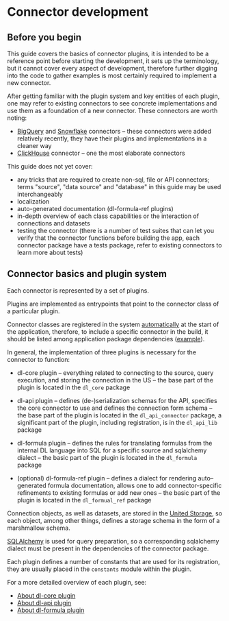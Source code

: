 # Connector development

## Before you begin

This guide covers the basics of connector plugins, it is intended to be a reference point before starting the development,
it sets up the terminology, but it cannot cover every aspect of development, therefore further digging into the code
to gather examples is most certainly required to implement a new connector.

After getting familiar with the plugin system and key entities of each plugin, one may refer to existing connectors
to see concrete implementations and use them as a foundation of a new connector. These connectors are worth noting:
- [BigQuery](https://github.com/datalens-tech/datalens-backend/tree/c56fc958ff21bd5a2d1733fb97af7bd8dfad0691/lib/dl_connector_bigquery) and [Snowflake](https://github.com/datalens-tech/datalens-backend/tree/c56fc958ff21bd5a2d1733fb97af7bd8dfad0691/lib/dl_connector_snowflake) connectors – these connectors were added relatively recently, they have their plugins and implementations in a cleaner way
- [ClickHouse](https://github.com/datalens-tech/datalens-backend/tree/c56fc958ff21bd5a2d1733fb97af7bd8dfad0691/lib/dl_connector_clickhouse/dl_connector_clickhouse) connector – one the most elaborate connectors

This guide does not yet cover:
- any tricks that are required to create non-sql, file or API connectors; terms "source", "data source" and "database" in this guide may be used interchangeably
- localization
- auto-generated documentation (dl-formula-ref plugins)
- in-depth overview of each class capabilities or the interaction of connections and datasets
- testing the connector (there is a number of test suites that can let you verify that the connector functions before building the app, each connector package have a tests package, refer to existing connectors to learn more about tests)

## Connector basics and plugin system

Each connector is represented by a set of plugins.

Plugins are implemented as entrypoints that point to the connector class of a particular plugin.

Connector classes are registered in the system [automatically](https://github.com/datalens-tech/datalens-backend/blob/c56fc958ff21bd5a2d1733fb97af7bd8dfad0691/app/dl_data_api/dl_data_api/app.py#L50 )
at the start of the application, therefore, to include a specific connector in the build, it should be listed among
application package dependencies ([example](https://github.com/datalens-tech/datalens-backend/blob/c56fc958ff21bd5a2d1733fb97af7bd8dfad0691/app/dl_data_api/pyproject.toml#L21)).

In general, the implementation of three plugins is necessary for the connector to function:
- dl-core plugin – everything related to connecting to the source, query execution, and storing the connection in
  the US – the base part of the plugin is located in the `dl_core` package

- dl-api plugin – defines (de-)serialization schemas for the API, specifies the core connector to use and defines
  the connection form schema – the base part of the plugin is located in the `dl_api_connector` package, a significant 
  part of the plugin, including registration, is in the `dl_api_lib` package

- dl-formula plugin – defines the rules for translating formulas from the internal DL language into SQL for a specific
  source and sqlalchemy dialect – the basic part of the plugin is located in the `dl_formula` package

- (optional) dl-formula-ref plugin – defines a dialect for rendering auto–generated formula documentation,
  allows one to add connector-specific refinements to existing formulas or add new ones – the basic part of the plugin
  is located in the `dl_formual_ref` package

Connection objects, as well as datasets, are stored in the [United Storage](https://github.com/datalens-tech/datalens-us), so each object, among other things, defines a storage schema in the form of a marshmallow schema.

[SQLAlchemy](https://www.sqlalchemy.org/) is used for query preparation, so a corresponding sqlalchemy dialect must be present in the dependencies of the connector package.

Each plugin defines a number of constants that are used for its registration, they are usually placed in the `constants` module within the plugin.

For a more detailed overview of each plugin, see:
- [About dl-core plugin](plugins/dl_core_plugin.md)
- [About dl-api plugin](plugins/dl_api_plugin.md)
- [About dl-formula plugin](plugins/dl_formula_plugin.md)

